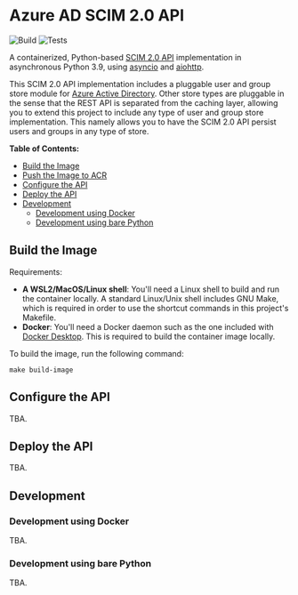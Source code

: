 # Azure AD SCIM 2.0 API

![Build](https://github.com/yuvalherziger/azure-ad-scim-2-api/actions/workflows/build.yaml/badge.svg?branch=main)
![Tests](https://github.com/yuvalherziger/azure-ad-scim-2-api/actions/workflows/tests.yaml/badge.svg?branch=main)

A containerized, Python-based [SCIM 2.0 API](https://datatracker.ietf.org/doc/html/rfc7644) implementation in asynchronous
Python 3.9, using [asyncio](https://docs.python.org/3/library/asyncio.html)
and [aiohttp](https://docs.aiohttp.org/en/stable/).

This SCIM 2.0 API implementation includes a pluggable user and group store module for
[Azure Active Directory](https://azure.microsoft.com/en-us/services/active-directory/). Other store types are pluggable
in the sense that the REST API is separated from the caching layer, allowing you to extend this project to include any
type of user and group store implementation.  This namely allows you to have the SCIM 2.0 API persist users and groups
in any type of store.

**Table of Contents:**

- [Build the Image](#build-the-image)
- [Push the Image to ACR](#push-the-image-to-acr)
- [Configure the API](#configure-the-api)
- [Deploy the API](#deploy-the-api)
- [Development](#development)
  * [Development using Docker](#development-using-docker)
  * [Development using bare Python](#development-using-bare-python)

## Build the Image

Requirements:

* **A WSL2/MacOS/Linux shell**: You'll need a Linux shell to build and run the container locally.
  A standard Linux/Unix shell includes GNU Make, which is required in order to use the shortcut commands
  in this project's Makefile.
* **Docker**: You'll need a Docker daemon such as the one included with
  [Docker Desktop](https://www.docker.com/products/docker-desktop/). This is required to build the container
  image locally.

To build the image, run the following command:

```shell
make build-image
```

## Configure the API

TBA.

## Deploy the API

TBA.

## Development

### Development using Docker

TBA.

### Development using bare Python

TBA.
